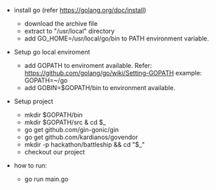 
- install go (refer https://golang.org/doc/install)
	+ download the archive file
	+ extract to "/usr/local" directory
	+ add GO_HOME=/usr/local/go/bin to PATH environment variable.

- Setup go local enviroment
	+ add GOPATH to enviroment available. Refer: https://github.com/golang/go/wiki/Setting-GOPATH
	  example: GOPATH=~/go
	+ add GOBIN=$GOPATH/bin to environment available.

- Setup project
	+ mkdir $GOPATH/bin
	+ mkdir $GOPATH/src & cd $_
	+ go get github.com/gin-gonic/gin
	+ go get github.com/kardianos/govendor
	+ mkdir -p hackathon/battleship && cd "$_"
	+ checkout our project
- how to run:
	+ go run main.go